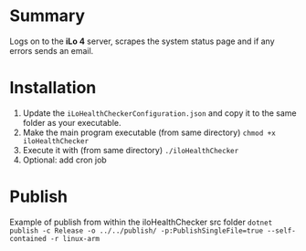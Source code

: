 # Summary
Logs on to the **iLo 4** server, scrapes the system status page and if any errors sends an email.

# Installation
1. Update the `iLoHealthCheckerConfiguration.json` and copy it to the same folder as your executable.
2. Make the main program executable (from same directory) `chmod +x iloHealthChecker`
3. Execute it with (from same directory) `./iloHealthChecker`
4. Optional: add cron job

# Publish
Example of publish from within the iloHealthChecker src folder `dotnet publish -c Release -o ../../publish/ -p:PublishSingleFile=true --self-contained -r linux-arm`
